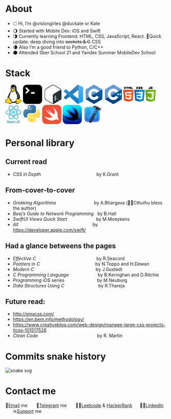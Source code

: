 # About

- 🌕 Hi, I’m @visiongirles @duckate or Kate
- 🌖 Started with Mobile Dev: iOS and Swift
- 🌗 Currently learning Frontend: HTML, CSS, JavaScript, React. 🦊Quick update: deep diving into <s>sockets & C</s> CSS
- 🌘 Also I’m a good friend to Python, C/C++
- 🌑 Attended Sber School 21 and Yandex Summer MobileDev School

# Stack
![unix](https://github.com/visiongirles/visiongirles/blob/main/logo/unix-logo.png)
![cmd-line](https://github.com/visiongirles/visiongirles/blob/main/logo/cmd-line-logo.png)
![bash](https://github.com/visiongirles/visiongirles/blob/main/logo/bash-logo.png)
![vsc](https://github.com/visiongirles/visiongirles/blob/main/logo/vsc-logo.png)
![c](https://github.com/visiongirles/visiongirles/blob/main/logo/c-logo.png)
![cpp](https://github.com/visiongirles/visiongirles/blob/main/logo/cpp-logo.png)
![html css js](https://github.com/visiongirles/visiongirles/blob/main/logo/html-css-js-logo.png)
![react](https://github.com/visiongirles/visiongirles/blob/main/logo/react-js-logo.png)
![python](https://github.com/visiongirles/visiongirles/blob/main/logo/python-logo.png)
![swift](https://github.com/visiongirles/visiongirles/blob/main/logo/swift-logo.png)
![swiftui](https://github.com/visiongirles/visiongirles/blob/main/logo/swiftui-logo.png)
![xcode](https://github.com/visiongirles/visiongirles/blob/main/logo/xcode-logo.png)


# Personal library
## Current read
- _CSS in Depth_
&nbsp;&nbsp;&nbsp;&nbsp;&nbsp;&nbsp;&nbsp;&nbsp;&nbsp;&nbsp;&nbsp;&nbsp;&nbsp;&nbsp;&nbsp;&nbsp;&nbsp;&nbsp;&nbsp;&nbsp;&nbsp;&nbsp;&nbsp;
&nbsp;&nbsp;&nbsp;&nbsp;&nbsp;&nbsp;&nbsp;&nbsp;&nbsp;&nbsp;&nbsp;&nbsp;&nbsp;&nbsp;&nbsp;&nbsp;&nbsp;&nbsp;
by K.Grant

## From-cover-to-cover
- _Grokking Algorithms_ &nbsp;&nbsp;&nbsp;&nbsp;&nbsp;&nbsp;&nbsp;&nbsp;&nbsp;&nbsp;&nbsp;&nbsp;&nbsp;&nbsp;&nbsp;&nbsp;&nbsp;&nbsp;&nbsp;&nbsp;&nbsp;&nbsp;&nbsp;&nbsp;&nbsp;&nbsp;&nbsp;&nbsp;
by A.Bhargava (🙏🐙Cthulhu bless the author)
- _Beej’s Guide to Network Programming_
&nbsp;
by B.Hall
- _SwiftUI Views Quick Start_
&nbsp;&nbsp;&nbsp;&nbsp;&nbsp;&nbsp;&nbsp;&nbsp;&nbsp;&nbsp;&nbsp;&nbsp;&nbsp;&nbsp;&nbsp;&nbsp;&nbsp;&nbsp;&nbsp;&nbsp;&nbsp;
by M.Moeykens
- _All_
&nbsp;&nbsp;&nbsp;&nbsp;&nbsp;&nbsp;&nbsp;&nbsp;&nbsp;&nbsp;&nbsp;&nbsp;&nbsp;&nbsp;&nbsp;&nbsp;&nbsp;&nbsp;&nbsp;&nbsp;&nbsp;&nbsp;&nbsp;
&nbsp;&nbsp;&nbsp;&nbsp;&nbsp;&nbsp;&nbsp;&nbsp;&nbsp;&nbsp;&nbsp;&nbsp;&nbsp;&nbsp;&nbsp;&nbsp;&nbsp;&nbsp;&nbsp;&nbsp;&nbsp;&nbsp;&nbsp;
&nbsp;&nbsp;&nbsp;&nbsp;&nbsp;&nbsp;&nbsp;&nbsp;&nbsp;
by https://developer.apple.com/swift/

## Had a glance betweens the pages
- _Effective C_
&nbsp;&nbsp;&nbsp;&nbsp;&nbsp;&nbsp;&nbsp;&nbsp;&nbsp;&nbsp;&nbsp;&nbsp;&nbsp;&nbsp;&nbsp;&nbsp;&nbsp;&nbsp;&nbsp;&nbsp;&nbsp;&nbsp;&nbsp;
&nbsp;&nbsp;&nbsp;&nbsp;&nbsp;&nbsp;&nbsp;&nbsp;&nbsp;&nbsp;&nbsp;&nbsp;&nbsp;&nbsp;&nbsp;&nbsp;&nbsp;&nbsp;&nbsp;&nbsp;&nbsp;&nbsp;
by R.Seacord
- _Pointers in C_
&nbsp;&nbsp;&nbsp;&nbsp;&nbsp;&nbsp;&nbsp;&nbsp;&nbsp;&nbsp;&nbsp;&nbsp;&nbsp;&nbsp;&nbsp;&nbsp;&nbsp;&nbsp;&nbsp;&nbsp;&nbsp;&nbsp;&nbsp;
&nbsp;&nbsp;&nbsp;&nbsp;&nbsp;&nbsp;&nbsp;&nbsp;&nbsp;&nbsp;&nbsp;&nbsp;&nbsp;&nbsp;&nbsp;&nbsp;&nbsp;&nbsp;
by N.Toppo and H.Dewan
- _Modern C_
&nbsp;&nbsp;&nbsp;&nbsp;&nbsp;&nbsp;&nbsp;&nbsp;&nbsp;&nbsp;&nbsp;&nbsp;&nbsp;&nbsp;&nbsp;&nbsp;&nbsp;&nbsp;&nbsp;&nbsp;&nbsp;&nbsp;&nbsp;
&nbsp;&nbsp;&nbsp;&nbsp;&nbsp;&nbsp;&nbsp;&nbsp;&nbsp;&nbsp;&nbsp;&nbsp;&nbsp;&nbsp;&nbsp;&nbsp;&nbsp;&nbsp;&nbsp;&nbsp;&nbsp;&nbsp;&nbsp;
by J.Gustedt
- _C Programming Language_
&nbsp;&nbsp;&nbsp;&nbsp;&nbsp;&nbsp;&nbsp;&nbsp;&nbsp;&nbsp;&nbsp;&nbsp;&nbsp;&nbsp;&nbsp;&nbsp;&nbsp;&nbsp;&nbsp;&nbsp;&nbsp;
by B.Kernighan and D.Ritchie
- _Programming iOS_ series
&nbsp;&nbsp;&nbsp;&nbsp;&nbsp;&nbsp;&nbsp;&nbsp;&nbsp;&nbsp;&nbsp;&nbsp;&nbsp;&nbsp;&nbsp;&nbsp;&nbsp;&nbsp;&nbsp;&nbsp;&nbsp;&nbsp;&nbsp;&nbsp;
by M.Neuburg
- _Data Structures Using C_
&nbsp;&nbsp;&nbsp;&nbsp;&nbsp;&nbsp;&nbsp;&nbsp;&nbsp;&nbsp;&nbsp;&nbsp;&nbsp;&nbsp;&nbsp;&nbsp;&nbsp;&nbsp;&nbsp;&nbsp;&nbsp;&nbsp;&nbsp;&nbsp;&nbsp;
by R.Thareja

## Future read:
- http://smacss.com/
- https://en.bem.info/methodology/
- https://www.creativebloq.com/web-design/manage-large-css-projects-itcss-101517528
- _Clean Code_ 
&nbsp;&nbsp;&nbsp;&nbsp;&nbsp;&nbsp;&nbsp;&nbsp;&nbsp;&nbsp;&nbsp;&nbsp;&nbsp;&nbsp;&nbsp;&nbsp;&nbsp;&nbsp;&nbsp;&nbsp;&nbsp;&nbsp;&nbsp;
&nbsp;&nbsp;&nbsp;&nbsp;&nbsp;&nbsp;&nbsp;&nbsp;&nbsp;&nbsp;&nbsp;&nbsp;&nbsp;&nbsp;&nbsp;&nbsp;&nbsp;&nbsp;&nbsp;&nbsp;&nbsp;
by R. Martin

# Commits snake history
![snake svg](https://github.com/visiongirles/visiongirles/blob/output/github-contribution-grid-snake.svg)

# Contact me
📧<a href="mailto:busy.sychenko@gmail.com">Email</a> me &nbsp;&nbsp;&nbsp;&nbsp;&nbsp; 📱<a href="https://t.me/duckate">Telegram</a> me
&nbsp;&nbsp;&nbsp;&nbsp;&nbsp; 👩‍💻<a href="https://leetcode.com/visiongirles/">Leetcode</a> & <a href="https://www.hackerrank.com/busy_sychenko">HackerRank</a>&nbsp;&nbsp;&nbsp;&nbsp;&nbsp; 🧙‍♀️<a href="https://www.linkedin.com/in/kate-sychenko-50456a57/">LinkedIn</a>  &nbsp;&nbsp;&nbsp;&nbsp;&nbsp; ☕<a href="https://www.buymeacoffee.com/duckate">Support</a> me 
